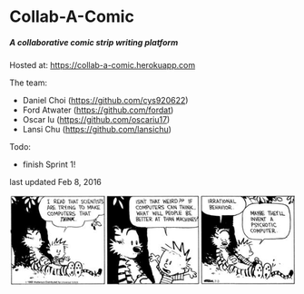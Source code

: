 # Collab-A-Comic
##### A collaborative comic strip writing platform
Hosted at: https://collab-a-comic.herokuapp.com

The team:
* Daniel Choi (https://github.com/cys920622)
* Ford Atwater (https://github.com/fordat)
* Oscar Iu (https://github.com/oscariu17)
* Lansi Chu (https://github.com/lansichu)

Todo:
- finish Sprint 1!

last updated Feb 8, 2016

![Calvin and Hobbes](/images/calvinandhobbes.jpg)
